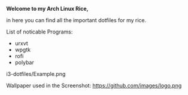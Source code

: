 **Welcome to my Arch Linux Rice,**

in here you can find all the important dotfiles for my rice.

List of noticable Programs:

- urxvt
- wpgtk
- rofi
- polybar

i3-dotfiles/Example.png


Wallpaper used in the Screenshot:
https://github.com/images/logo.png

